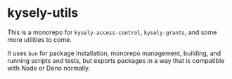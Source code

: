 # kysely-utils

This is a monorepo for `kysely-access-control`, `kysely-grants`, and some more utilities to come.

It uses `bun` for package installation, monorepo management, building, and running scripts and tests,
but exports packages in a way that is compatible with Node or Deno normally.
